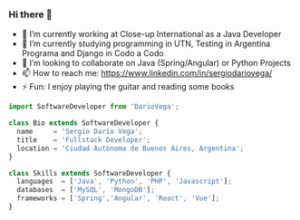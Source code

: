 ### Hi there 👋

- 🔭 I’m currently working at Close-up International as a Java Developer
- 🌱 I’m currently studying programming in UTN, Testing in Argentina Programa and Django in Codo a Codo
- 👯 I’m looking to collaborate on Java (Spring/Angular) or Python Projects
- 📫 How to reach me: https://www.linkedin.com/in/sergiodariovega/
- ⚡ Fun: I enjoy playing the guitar and reading some books




```js
import SoftwareDeveloper from 'DarioVega';

class Bio extends SoftwareDeveloper {
  name     = 'Sergio Darío Vega';
  title    = 'Fullstack Developer';
  location = 'Ciudad Autónoma de Buenos Aires, Argentina';
}

class Skills extends SoftwareDeveloper {
  languages  = ['Java', 'Python', 'PHP', 'Javascript'];
  databases  = ['MySQL', 'MongoDB'];
  frameworks = ['Spring','Angular', 'React', 'Vue'];
}
```
